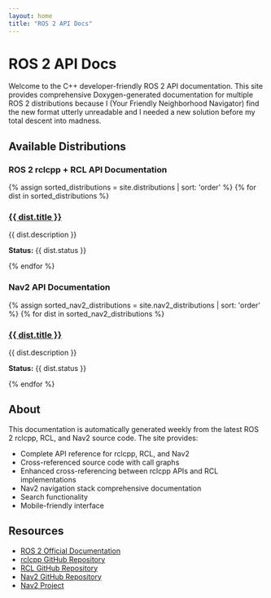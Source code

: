 ```yaml
---
layout: home
title: "ROS 2 API Docs"
---
```


# ROS 2 API Docs

Welcome to the C++ developer-friendly ROS 2 API documentation. This site provides comprehensive Doxygen-generated documentation for multiple ROS 2 distributions because I (Your Friendly Neighborhood Navigator) find the new format utterly unreadable and I needed a new solution before my total descent into madness.

## Available Distributions

### ROS 2 rclcpp + RCL API Documentation

<div class="distribution-grid">
  {% assign sorted_distributions = site.distributions | sort: 'order' %}
  {% for dist in sorted_distributions %}
  <div class="distribution-card">
    <h3><a href="/{{ dist.slug }}/html/index.html">{{ dist.title }}</a></h3>
    <p>{{ dist.description }}</p>
    <p><strong>Status:</strong> {{ dist.status }}</p>
  </div>
  {% endfor %}
</div>

### Nav2 API Documentation

<div class="distribution-grid">
  {% assign sorted_nav2_distributions = site.nav2_distributions | sort: 'order' %}
  {% for dist in sorted_nav2_distributions %}
  <div class="distribution-card nav2-card">
    <h3><a href="/nav2-{{ dist.slug }}/html/index.html">{{ dist.title }}</a></h3>
    <p>{{ dist.description }}</p>
    <p><strong>Status:</strong> {{ dist.status }}</p>
  </div>
  {% endfor %}
</div>

## About

This documentation is automatically generated weekly from the latest ROS 2 rclcpp, RCL, and Nav2 source code. The site provides:

- Complete API reference for rclcpp, RCL, and Nav2
- Cross-referenced source code with call graphs
- Enhanced cross-referencing between rclcpp APIs and RCL implementations
- Nav2 navigation stack comprehensive documentation
- Search functionality
- Mobile-friendly interface

## Resources

- [ROS 2 Official Documentation](https://docs.ros.org/)
- [rclcpp GitHub Repository](https://github.com/ros2/rclcpp)
- [RCL GitHub Repository](https://github.com/ros2/rcl)
- [Nav2 GitHub Repository](https://github.com/ros-navigation/navigation2)
- [Nav2 Project](https://nav2.org/)